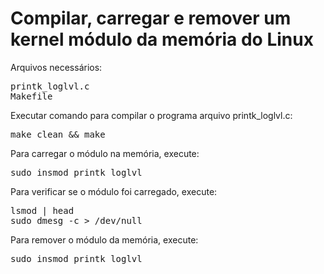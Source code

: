 <h1> Compilar, carregar e remover um kernel módulo da memória do Linux</h1>

Arquivos necessários:

<pre>
printk_loglvl.c
Makefile
</pre>

Executar comando para compilar o programa arquivo printk_loglvl.c:

<pre>
make clean && make
</pre>

Para carregar o módulo na memória, execute: 

<pre>
sudo insmod printk_loglvl
</pre>

Para verificar se o módulo foi carregado, execute: 

<pre>
lsmod | head
sudo dmesg -c > /dev/null
</pre>

Para remover o módulo da memória, execute: 

<pre>
sudo insmod printk_loglvl
</pre>





